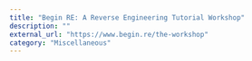 ```yaml
---
title: "Begin RE: A Reverse Engineering Tutorial Workshop"
description: ""
external_url: "https://www.begin.re/the-workshop"
category: "Miscellaneous"
---
```

